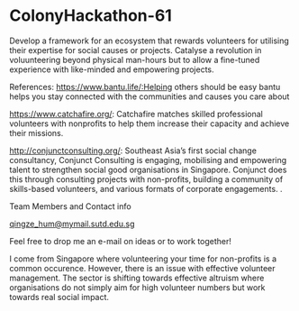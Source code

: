 # ColonyHackathon-61
Develop a framework for an ecosystem that rewards volunteers for utilising their expertise for social causes or projects. Catalyse a revolution in voluunteering beyond physical man-hours but to allow a fine-tuned experience with like-minded and empowering projects.

References:
https://www.bantu.life/:Helping others should be easy
bantu helps you stay connected with the communities and causes you care about

https://www.catchafire.org/: Catchafire matches skilled professional volunteers with nonprofits to help them increase their capacity and achieve their missions.

http://conjunctconsulting.org/: Southeast Asia’s first social change consultancy, Conjunct Consulting is engaging, mobilising and empowering talent to strengthen social good organisations in Singapore.
Conjunct does this through consulting projects with non-profits, building a community of skills-based volunteers, and various formats of corporate engagements. .


Team Members and Contact info

qingze_hum@mymail.sutd.edu.sg

Feel free to drop me an e-mail on ideas or to work together!

I come from Singapore where volunteering your time for non-profits is a common occurence. However, there is an issue with effective volunteer management. The sector is shifting towards effective altruism where organisations do not simply aim for high volunteer numbers but work towards real social impact.

